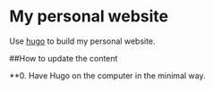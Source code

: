 # My personal website

Use [hugo](https://gohugo.io/) to build my personal website.

##How to update the content

**0. Have Hugo on the computer in the minimal way.
